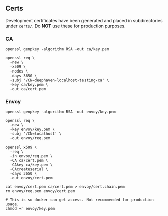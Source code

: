 ## Certs

Development certificates have been generated and placed in subdirectories under `certs/`.
Do **NOT** use these for production purposes.

### CA

```shell
openssl genpkey -algorithm RSA -out ca/key.pem

openssl req \
  -new \
  -x509 \
  -nodes \
  -days 3650 \
  -subj '/CN=deephaven-localhost-testing-ca' \
  -key ca/key.pem \
  -out ca/cert.pem
```

### Envoy

```shell
openssl genpkey -algorithm RSA -out envoy/key.pem

openssl req \
  -new \
  -key envoy/key.pem \
  -subj '/CN=localhost' \
  -out envoy/req.pem

openssl x509 \
  -req \
  -in envoy/req.pem \
  -CA ca/cert.pem \
  -CAkey ca/key.pem \
  -CAcreateserial \
  -days 3650 \
  -out envoy/cert.pem

cat envoy/cert.pem ca/cert.pem > envoy/cert.chain.pem
rm envoy/req.pem envoy/cert.pem

# This is so docker can get access. Not recommended for production usage.
chmod +r envoy/key.pem
```